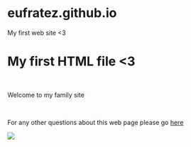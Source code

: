 # eufratez.github.io
My first web site &lt;3


<!DOCTYPE html>
<html>
	<body>
	<h1> My first HTML file <3</h1><br>
	<p>Welcome to my family site </p><br>
	<p>For any other questions about this web page please go <a href="https://github.com/Eufratez">here</a></p>
	<p> <img src="https://c.tenor.com/1GFGoqTI4F0AAAAC/welcome-to-the-team-minions.gif=true"></p><br>
	</body>
	
</html>
